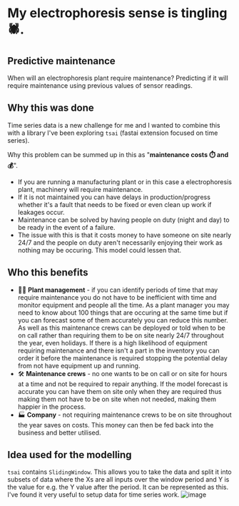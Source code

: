 # My electrophoresis sense is tingling 🕷️.

## Predictive maintenance
When will an electrophoresis plant require maintenance? Predicting if it will require maintenance using previous values of sensor readings.

## Why this was done
Time series data is a new challenge for me and I wanted to combine this with a library I've been exploring `tsai` (fastai extension focused on time series). 

Why this problem can be summed up in this as "**maintenance costs ⏱️ and 💰**". 

* If you are running a manufacturing plant or in this case a electrophoresis plant, machinery will require maintenance. 
* If it is not maintained you can have delays in production/progress whether it's a fault that needs to be fixed or even clean up work if leakages occur. 
* Maintenance can be solved by having people on duty (night and day) to be ready in the event of a failure. 
* The issue with this is that it costs money to have someone on site nearly 24/7 and the people on duty aren't necessarily enjoying their work as nothing may be occuring. This model could lessen that.

## Who this benefits
* 👨‍🏭 **Plant management** - if you can identify periods of time that may require maintenance you do not have to be inefficient with time and monitor equipment and people all the time. As a plant manager you may need to know about 100 things that are occuring at the same time but if you can forecast some of them accurately you can reduce this number. As well as this maintenance crews can be deployed or told when to be on call rather than requiring them to be on site nearly 24/7 throughout the year, even holidays. If there is a high likelihood of equipment requiring maintenance and there isn't a part in the inventory you can order it before the maintenance is required stopping the potential delay from not have equipment up and running.
* 🛠️ **Maintenance crews** - no one wants to be on call or on site for hours at a time and not be required to repair anything. If the model forecast is accurate you can have them on site only when they are required thus making them not have to be on site when not needed, making them happier in the process.
* 🏭 **Company** - not requiring maintenance crews to be on site throughout the year saves on costs. This money can then be fed back into the business and better utilised.

## Idea used for the modelling
`tsai` contains `SlidingWindow`. This allows you to take the data and split it into subsets of data where the Xs are all inputs over the window period and Y is the value for e.g. the Y value after the period. It can be represented as this. I've found it very useful to setup data for time series work.
![image](https://user-images.githubusercontent.com/70057706/109543101-d66ff080-7abd-11eb-8f92-5b4aff5661e1.png)
